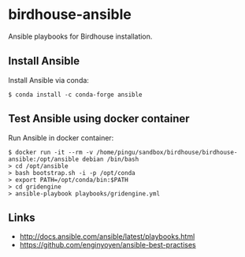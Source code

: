 # birdhouse-ansible
Ansible playbooks for Birdhouse installation.

## Install Ansible

Install Ansible via conda:

    $ conda install -c conda-forge ansible

## Test Ansible using docker container

Run Ansible in docker container:

    $ docker run -it --rm -v /home/pingu/sandbox/birdhouse/birdhouse-ansible:/opt/ansible debian /bin/bash
    > cd /opt/ansible
    > bash bootstrap.sh -i -p /opt/conda
    > export PATH=/opt/conda/bin:$PATH
    > cd gridengine
    > ansible-playbook playbooks/gridengine.yml

## Links

* http://docs.ansible.com/ansible/latest/playbooks.html
* https://github.com/enginyoyen/ansible-best-practises
